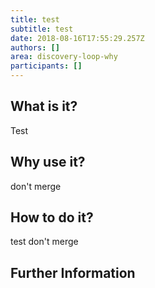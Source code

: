 ```yaml
---
title: test
subtitle: test
date: 2018-08-16T17:55:29.257Z
authors: []
area: discovery-loop-why
participants: []
---
```

## What is it?

Test

## Why use it?

don't merge

## How to do it?

test don't merge

## Further Information
